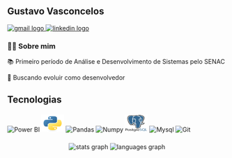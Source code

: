 <h2 align="left">Gustavo Vasconcelos</h2>

<div align="left">
  <a href=mailto:gustavovasconcelosti@gmail.com target="_blank">
    <img src="https://raw.githubusercontent.com/maurodesouza/profile-readme-generator/master/src/assets/icons/social/gmail/default.svg" width="65" height="45" alt="gmail logo"/>
  </a>
  <a href="https://www.linkedin.com/in/gustavo-vasconcelosti/" target="_blank">
    <img src="https://raw.githubusercontent.com/maurodesouza/profile-readme-generator/master/src/assets/icons/social/linkedin/default.svg" width="65" height="45" alt="linkedin logo"  />
  </a>
</div>

<h3 align="left">👨‍💻 Sobre mim </h3>

📚 Primeiro período de Análise e Desenvolvimento de Sistemas pelo SENAC

🌱 Buscando evoluir como desenvolvedor

<h2 align="left">Tecnologias</h2>

###

<div align="left">
  <img src="https://upload.wikimedia.org/wikipedia/commons/c/cf/New_Power_BI_Logo.svg" height="40" width="52" alt="Power BI"/>
  <img src="https://raw.githubusercontent.com/devicons/devicon/master/icons/python/python-original.svg" height="40" width="52" alt="Python"/>
  <img src="https://upload.wikimedia.org/wikipedia/commons/e/ed/Pandas_logo.svg" height="40" width="105" alt="Pandas"/>
  <img src="https://upload.wikimedia.org/wikipedia/commons/3/31/NumPy_logo_2020.svg" height="40" width="90" alt="Numpy"/>
  <img src="https://raw.githubusercontent.com/devicons/devicon/master/icons/postgresql/postgresql-original-wordmark.svg" height="40" width="52" alt="Postgresql"/>
  <img src="https://cdn.jsdelivr.net/gh/devicons/devicon/icons/mysql/mysql-original.svg" height="40" width="52" alt="Mysql"/>
  <img src="https://cdn.jsdelivr.net/gh/devicons/devicon/icons/git/git-original.svg" height="40" width="52" alt="Git"/>
  
 
</div>

###

<div align="center">
  <img src="https://github-readme-stats.vercel.app/api?hide_title=false&hide_rank=false&show_icons=true&include_all_commits=true&count_private=true&disable_animations=false&theme=prussian&locale=en&hide_border=false&username=GustavoVascon" height="150" alt="stats graph"  />
  <img src="https://github-readme-stats.vercel.app/api/top-langs?locale=en&hide_title=false&layout=compact&card_width=320&langs_count=5&theme=prussian&hide_border=false&username=GustavoVascon" height="150" alt="languages graph"  />
</div>

###
